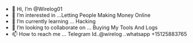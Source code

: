 - 👋 Hi, I’m @Wirelog01
- 👀 I’m interested in ...Letting People Making Money Online 
- 🌱 I’m currently learning ... Hacking
- 💞️ I’m looking to collaborate on ... Buying My Tools And Logs
- 📫 How to reach me ... Telegram Id..@wirelog ..whatsapp +15125883765

<!---
Olamomz549/Olamomz549 is a ✨ special ✨ repository because its `README.md` (this file) appears on your GitHub profile.
You can click the Preview link to take a look at your changes.
--->
